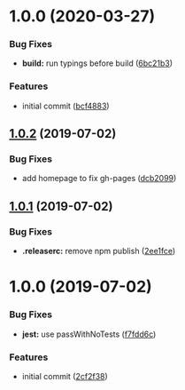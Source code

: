 # 1.0.0 (2020-03-27)


### Bug Fixes

* **build:** run typings before build ([6bc21b3](https://github.com/xops/inspector-snaps-transport/commit/6bc21b37658d4dc926c4474cb0308fde6a9cfa4d))


### Features

* initial commit ([bcf4883](https://github.com/xops/inspector-snaps-transport/commit/bcf488345673ba964caaf60bd9719e5169efe08d))

## [1.0.2](https://github.com/etclabscore/pristine-typescript-react/compare/1.0.1...1.0.2) (2019-07-02)


### Bug Fixes

* add homepage to fix gh-pages ([dcb2099](https://github.com/etclabscore/pristine-typescript-react/commit/dcb2099))

## [1.0.1](https://github.com/etclabscore/pristine-typescript-react/compare/1.0.0...1.0.1) (2019-07-02)


### Bug Fixes

* **.releaserc:** remove npm publish ([2ee1fce](https://github.com/etclabscore/pristine-typescript-react/commit/2ee1fce))

# 1.0.0 (2019-07-02)


### Bug Fixes

* **jest:** use passWithNoTests ([f7fdd6c](https://github.com/etclabscore/pristine-typescript-react/commit/f7fdd6c))


### Features

* initial commit ([2cf2f38](https://github.com/etclabscore/pristine-typescript-react/commit/2cf2f38))
